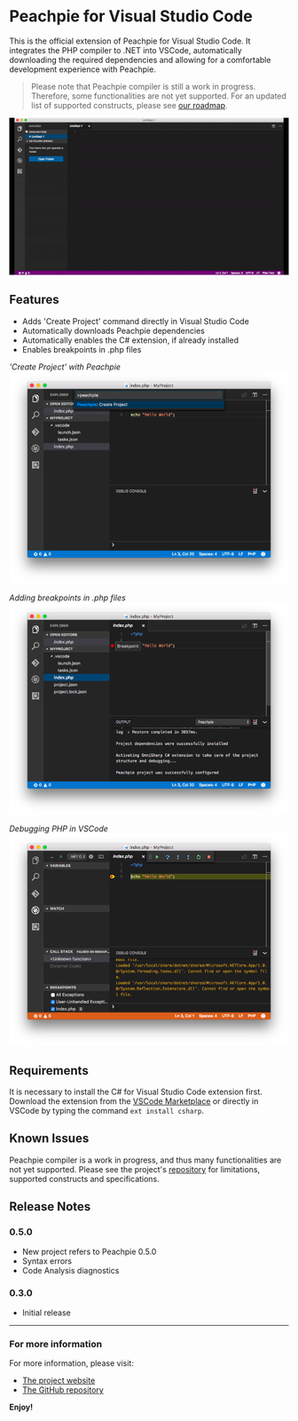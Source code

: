 # Peachpie for Visual Studio Code

This is the official extension of Peachpie for Visual Studio Code. It integrates the PHP compiler to .NET into VSCode, automatically downloading the required dependencies and allowing for a comfortable development experience with Peachpie.

> Please note that Peachpie compiler is still a work in progress. Therefore, some functionalities are not yet supported. For an updated list of supported constructs, please see [our roadmap](https://github.com/iolevel/peachpie/wiki/Peachpie-Roadmap).

<p align="center">
  <img src="images/tEDLQt.gif"/>
</p>

## Features

* Adds 'Create Project' command directly in Visual Studio Code
* Automatically downloads Peachpie dependencies
* Automatically enables the C# extension, if already installed
* Enables breakpoints in .php files

*'Create Project' with Peachpie* 
![Create Project Command](images/create-project.png)

*Adding breakpoints in .php files*
![Create Project Command](images/breakpoint.png)

*Debugging PHP in VSCode*
![Create Project Command](images/debug.png)

## Requirements

It is necessary to install the C# for Visual Studio Code extension first. Download the extension from the [VSCode Marketplace](https://marketplace.visualstudio.com/items?itemName=ms-vscode.csharp) or directly in VSCode by typing the command `ext install csharp`.

## Known Issues

Peachpie compiler is a work in progress, and thus many functionalities are not yet supported. Please see the project's [repository](https://www.github.com/iolevel/peachpie) for limitations, supported constructs and specifications.

## Release Notes

### 0.5.0

- New project refers to Peachpie 0.5.0
- Syntax errors
- Code Analysis diagnostics

### 0.3.0

- Initial release

-----------------------------------------------------------------------------------------------------------

### For more information

For more information, please visit:
* [The project website](http://www.peachpie.io)
* [The GitHub repository](https://github.com/iolevel/peachpie)

**Enjoy!**
